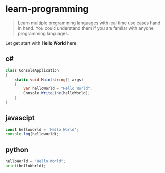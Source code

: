 # learn-programming

> Learn multiple programming languages with real time use cases hand in hand. You could understand them if you are familar with anyone programming languages.

Let get start with **Hello World** here.

## c#

```csharp
class ConsoleApplication 
{
    static void Main(string[] args)
    {
	    var helloWorld = "Hello World";
		Console.WriteLine(helloWorld);
    }
}
```

## javascipt

```js
const helloworld = 'Hello World';
console.log(helloworld);
```

## python

```python
helloWorld = "Hello World";
print(helloWorld);
```
